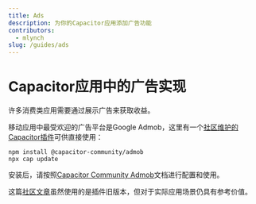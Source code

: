 ```yaml
---
title: Ads
description: 为你的Capacitor应用添加广告功能
contributors:
  - mlynch
slug: /guides/ads
---
```


# Capacitor应用中的广告实现

许多消费类应用需要通过展示广告来获取收益。

移动应用中最受欢迎的广告平台是Google Admob，这里有一个[社区维护的Capacitor插件](https://github.com/capacitor-community/admob)可供直接使用：

```shell
npm install @capacitor-community/admob
npx cap update
```

安装后，请按照[Capacitor Community Admob](https://github.com/capacitor-community/admob)文档进行配置和使用。

这篇[社区文章](https://medium.com/enappd/implement-admob-in-ionic-react-capacitor-apps-ebc7af360b41)虽然使用的是插件旧版本，但对于实际应用场景仍具有参考价值。